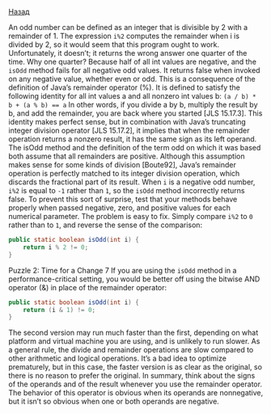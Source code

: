 [Назад](https://github.com/YaroslavMizgirev/JavaPuzzlers/blob/main/Puzzle1-Oddity/README.md)

An odd number can be defined as an integer that is divisible by 2 with a remainder of 1.
The expression ```i%2``` computes the remainder when i is divided by 2, so it would seem that this program ought to work.
Unfortunately, it doesn’t; it returns the wrong answer one quarter of the time.
Why one quarter?
Because half of all int values are negative, and the ```isOdd``` method fails for all negative odd values.
It returns false when invoked on any negative value, whether even or odd.
This is a consequence of the definition of Java’s remainder operator (%).
It is defined to satisfy the following identity for all int values a and all nonzero int values b:
```(a / b) * b + (a % b) == a```
In other words, if you divide a by b, multiply the result by b, and add the remainder, you are back where you started [JLS 15.17.3].
This identity makes perfect sense, but in combination with Java’s truncating integer division operator [JLS 15.17.2], it implies that when the remainder operation returns a nonzero result, it has the same sign as its left operand.
The isOdd method and the definition of the term odd on which it was based both assume that all remainders are positive.
Although this assumption makes sense for some kinds of division [Boute92], Java’s remainder operation is perfectly matched to its integer division operation, which discards the fractional part of its result.
When ```i``` is a negative odd number, ```i%2``` is equal to ```-1``` rather than ```1```, so the ```isOdd``` method incorrectly returns false.
To prevent this sort of surprise, test that your methods behave properly when passed negative, zero, and positive values for each numerical parameter.
The problem is easy to fix. Simply compare ```i%2``` to ```0``` rather than to ```1```, and reverse the sense of the comparison:

```java
public static boolean isOdd(int i) {
    return i % 2 != 0;
}
```

Puzzle 2: Time for a Change 7
If you are using the ```isOdd``` method in a performance-critical setting, you would be better off using the bitwise AND operator (&) in place of the remainder operator:

```java
public static boolean isOdd(int i) {
    return (i & 1) != 0;
}
```

The second version may run much faster than the first, depending on what platform and virtual machine you are using, and is unlikely to run slower.
As a general rule, the divide and remainder operations are slow compared to other arithmetic and logical operations.
It’s a bad idea to optimize prematurely, but in this case, the faster version is as clear as the original, so there is no reason to prefer the original.
In summary, think about the signs of the operands and of the result whenever you use the remainder operator.
The behavior of this operator is obvious when its operands are nonnegative, but it isn’t so obvious when one or both operands are negative.
